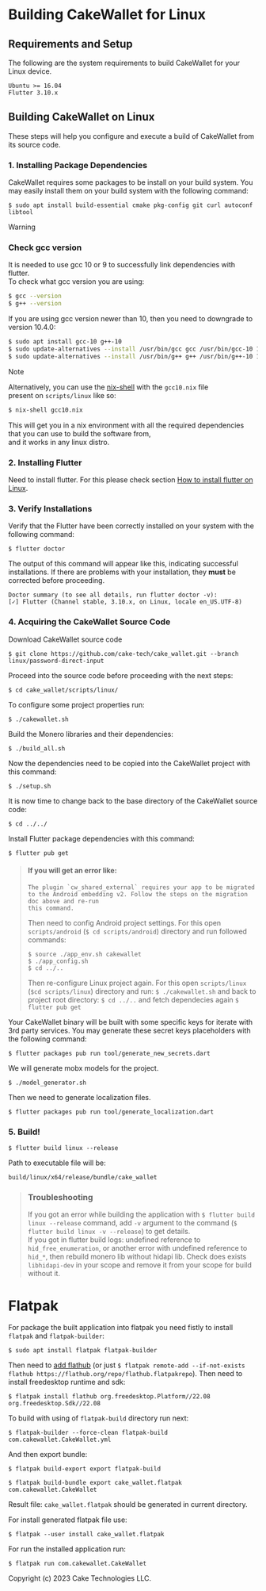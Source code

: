 # Building CakeWallet for Linux

## Requirements and Setup

The following are the system requirements to build CakeWallet for your Linux device.

```
Ubuntu >= 16.04
Flutter 3.10.x
```

## Building CakeWallet on Linux

These steps will help you configure and execute a build of CakeWallet from its source code.

### 1. Installing Package Dependencies

CakeWallet requires some packages to be install on your build system. You may easily install them on your build system with the following command:

`$ sudo apt install build-essential cmake pkg-config git curl autoconf libtool`

> [!WARNING]
>
> ### Check gcc version
>
> It is needed to use gcc 10 or 9 to successfully link dependencies with flutter.\
> To check what gcc version you are using:
>
> ```bash
> $ gcc --version
> $ g++ --version
> ```
>
> If you are using gcc version newer than 10, then you need to downgrade to version 10.4.0:
>
> ```bash
> $ sudo apt install gcc-10 g++-10
> $ sudo update-alternatives --install /usr/bin/gcc gcc /usr/bin/gcc-10 10
> $ sudo update-alternatives --install /usr/bin/g++ g++ /usr/bin/g++-10 10
> ```

> [!NOTE]
>
> Alternatively, you can use the [nix-shell](https://nixos.org/) with the `gcc10.nix` file\
> present on `scripts/linux` like so:
> ```bash
> $ nix-shell gcc10.nix
> ```
> This will get you in a nix environment with all the required dependencies that you can use to build the software from,\
> and it works in any linux distro.

### 2. Installing Flutter

Need to install flutter. For this please check section [How to install flutter on Linux](https://docs.flutter.dev/get-started/install/linux).

### 3. Verify Installations

Verify that the Flutter have been correctly installed on your system with the following command:

`$ flutter doctor`

The output of this command will appear like this, indicating successful installations. If there are problems with your installation, they **must** be corrected before proceeding.

```
Doctor summary (to see all details, run flutter doctor -v):
[✓] Flutter (Channel stable, 3.10.x, on Linux, locale en_US.UTF-8)
```

### 4. Acquiring the CakeWallet Source Code

Download CakeWallet source code

`$ git clone https://github.com/cake-tech/cake_wallet.git --branch linux/password-direct-input`

Proceed into the source code before proceeding with the next steps:

`$ cd cake_wallet/scripts/linux/`

To configure some project properties run:

`$ ./cakewallet.sh`

Build the Monero libraries and their dependencies:

`$ ./build_all.sh`

Now the dependencies need to be copied into the CakeWallet project with this command:

`$ ./setup.sh`

It is now time to change back to the base directory of the CakeWallet source code:

`$ cd ../../`

Install Flutter package dependencies with this command:

`$ flutter pub get`

> #### If you will get an error like:
>
> ```
> The plugin `cw_shared_external` requires your app to be migrated to the Android embedding v2. Follow the steps on the migration doc above and re-run
> this command.
> ```
>
> Then need to config Android project settings. For this open `scripts/android` (`$ cd scripts/android`) directory and run followed commands:
>
> ```
> $ source ./app_env.sh cakewallet
> $ ./app_config.sh
> $ cd ../..
> ```
>
> Then re-configure Linux project again. For this open `scripts/linux` (`$cd scripts/linux`) directory and run:
> `$ ./cakewallet.sh`
> and back to project root directory:
> `$ cd ../..`
> and fetch dependecies again
> `$ flutter pub get`

Your CakeWallet binary will be built with some specific keys for iterate with 3rd party services. You may generate these secret keys placeholders with the following command:

`$ flutter packages pub run tool/generate_new_secrets.dart`

We will generate mobx models for the project.

`$ ./model_generator.sh`

Then we need to generate localization files.

`$ flutter packages pub run tool/generate_localization.dart`

### 5. Build!

`$ flutter build linux --release`

Path to executable file will be:

`build/linux/x64/release/bundle/cake_wallet`

> ### Troubleshooting
>
> If you got an error while building the application with `$ flutter build linux --release` command, add `-v` argument to the command (`$ flutter build linux -v --release`) to get details.\
> If you got in flutter build logs: undefined reference to `hid_free_enumeration`, or another error with undefined reference to `hid_*`, then rebuild monero lib without hidapi lib. Check does exists `libhidapi-dev` in your scope and remove it from your scope for build without it.

# Flatpak

For package the built application into flatpak you need fistly to install `flatpak` and `flatpak-builder`:

`$ sudo apt install flatpak flatpak-builder`

Then need to [add flathub](https://flatpak.org/setup/Ubuntu) (or just `$ flatpak remote-add --if-not-exists flathub https://flathub.org/repo/flathub.flatpakrepo`). Then need to install freedesktop runtime and sdk:

`$ flatpak install flathub org.freedesktop.Platform//22.08 org.freedesktop.Sdk//22.08`

To build with using of `flatpak-build` directory run next:

`$ flatpak-builder --force-clean flatpak-build com.cakewallet.CakeWallet.yml`

And then export bundle:

`$ flatpak build-export export flatpak-build`

`$ flatpak build-bundle export cake_wallet.flatpak com.cakewallet.CakeWallet`

Result file: `cake_wallet.flatpak` should be generated in current directory.

For install generated flatpak file use:

`$ flatpak --user install cake_wallet.flatpak`

For run the installed application run:

`$ flatpak run com.cakewallet.CakeWallet`

Copyright (c) 2023 Cake Technologies LLC.

